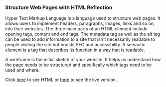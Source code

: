 ### Structure Web Pages with HTML Reflection

Hyper Text Markup Language is a language used to structure web pages. It allows users to implement headers, paragraphs, images, links and so on, into their websites. The three main parts of an HTML element include opening tags, content and end tags. The metadata tag as well as the alt tag can be used to add information to a site that isn't necessarily readable to people visiting the site but boosts SEO and accessibility. A semantic element is a tag that describes its function in a way that is readable. 

A wireframe is the initial sketch of your website. It helps us understand how the page needs to be structured and specifically which tags need to be used and where.  

Click [here](https://github.com/jamessearle71/reading-notes/blob/main/LAB04/index.html) to see HTML or [here](http://127.0.0.1:5500/LAB04/index.html) to see the live version.